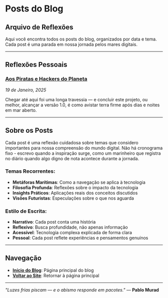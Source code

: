 # Posts do Blog

## Arquivo de Reflexões

Aqui você encontra todos os posts do blog, organizados por data e tema. Cada post é uma parada em nossa jornada pelos mares digitais.

---

## Reflexões Pessoais

### [Aos Piratas e Hackers do Planeta](/blog/posts/aos-piratas-e-hackers)
*19 de Janeiro, 2025*

Chegar até aqui foi uma longa travessia — e concluir este projeto, ou melhor, alcançar a versão 1.0, é como avistar terra firme após dias e noites em mar aberto.

---

## Sobre os Posts

Cada post é uma reflexão cuidadosa sobre temas que considero importantes para nossa compreensão do mundo digital. Não há cronograma fixo - escrevo quando a inspiração surge, como um marinheiro que registra no diário quando algo digno de nota acontece durante a jornada.

### Temas Recorrentes:

- **Metáforas Marítimas**: Como a navegação se aplica à tecnologia
- **Filosofia Profunda**: Reflexões sobre o impacto da tecnologia
- **Insights Práticos**: Aplicações reais dos conceitos discutidos
- **Visões Futuristas**: Especulações sobre o que nos aguarda

### Estilo de Escrita:

- **Narrativo**: Cada post conta uma história
- **Reflexivo**: Busca profundidade, não apenas informação
- **Acessível**: Tecnologia complexa explicada de forma clara
- **Pessoal**: Cada post reflete experiências e pensamentos genuínos

---

## Navegação

- **[Início do Blog](/blog/)**: Página principal do blog
- **[Voltar ao Site](/)**: Retornar à página principal

---

*"Luzes frias piscam — e o abismo responde em pacotes."* — **Pablo Murad**

